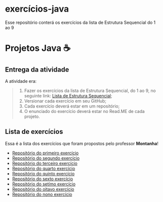 # exercícios-java
Esse repositório conterá os exercícios da lista de Estrutura Sequencial do 1 ao 9 

# Projetos Java ☕

## Entrega da atividade

A atividade era:

>1. Fazer os exercícios da lista de Estrutura Sequencial, do 1 ao 9, no
seguinte link: [Lista de Estrutura Sequencial](https://wiki.python.org.br/EstruturaSequencial);
>1. Versionar cada exercício em seu GitHub;
>1. Cada exercício deverá estar em um repositório;
>1. O enunciado do exercício deverá estar no Read.ME de cada projeto.
## Lista de exercícios

Essa é a lista dos exercícios que foram propostos pelo professor **Montanha**!

- [Repositório do primeiro exercício](https://github.com/FrancislaineRod/lista01-ex01)
- [Repositório do segundo exercício](https://github.com/FrancislaineRod/lista01-ex02)
- [Repositório do terceiro exercício](https://github.com/FrancislaineRod/lista01-ex03)
- [Repositório do quarto exercício](https://github.com/FrancislaineRod/lista01-ex04)
- [Repositório do quinto exercício](https://github.com/FrancislaineRod/lista01-ex05)
- [Repositório do sexto exercício](https://github.com/FrancislaineRod/lista01-ex06)
- [Repositório do setímo exercício](https://github.com/FrancislaineRod/lista01-ex07)
- [Repositório do oitavo exercício](https://github.com/FrancislaineRod/lista01-ex08)
- [Repositório do nono exercício](https://github.com/FrancislaineRod/lista01-ex09)
